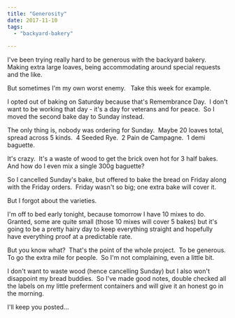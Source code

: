 ```yaml
---
title: "Generosity"
date: 2017-11-10
tags:
  - "backyard-bakery"
 
---
```


I've been trying really hard to be generous with the backyard bakery.  Making extra large loaves, being accommodating around special requests and the like.

But sometimes I'm my own worst enemy.   Take this week for example.

I opted out of baking on Saturday because that's Remembrance Day.  I don't want to be working that day - it's a day for veterans and for peace.  So I moved the second bake day to Sunday instead.

The only thing is, nobody was ordering for Sunday.  Maybe 20 loaves total, spread across 5 kinds.  4 Seeded Rye.  2 Pain de Campagne.  1 demi baguette.

It's crazy.  It's a waste of wood to get the brick oven hot for 3 half bakes.  And how do I even mix a single 300g baguette?

So I cancelled Sunday's bake, but offered to bake the bread on Friday along with the Friday orders.  Friday wasn't so big; one extra bake will cover it.

But I forgot about the varieties.

I'm off to bed early tonight, because tomorrow I have 10 mixes to do.  Granted, some are quite small (those 10 mixes will cover 5 bakes) but it's going to be a pretty hairy day to keep everything straight and hopefully have everything proof at a predictable rate.

But you know what?  That's the point of the whole project.  To be generous.  To go the extra mile for people.  So I'm not complaining, even a little bit.

I don't want to waste wood (hence cancelling Sunday) but I also won't disappoint my bread buddies.  So I've made good notes, double checked all the labels on my little preferment containers and will give it an honest go in the morning.

I'll keep you posted...
